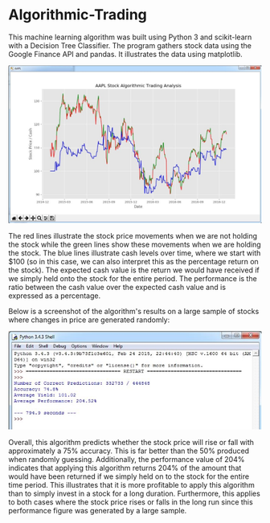 # Algorithmic-Trading

This machine learning algorithm was built using Python 3 and scikit-learn with a Decision Tree Classifier. The program gathers stock data using the Google Finance API and pandas. It illustrates the data using matplotlib. 

![Screenshot](algo.jpg)

The red lines illustrate the stock price movements when we are not holding the stock while the green lines show these movements when we are holding the stock. The blue lines illustrate cash levels over time, where we start with $100 (so in this case, we can also interpret this as the percentage return on the stock). The expected cash value is the return we would have received if we simply held onto the stock for the entire period. The performance is the ratio between the cash value over the expected cash value and is expressed as a percentage.

Below is a screenshot of the algorithm's results on a large sample of stocks where changes in price are generated randomly:

![Screenshot](results.jpg)

Overall, this algorithm predicts whether the stock price will rise or fall with approximately a 75% accuracy. This is far better than the 50% produced when randomly guessing. Additionally, the performance value of 204% indicates that applying this algorithm returns 204% of the amount that would have been returned if we simply held on to the stock for the entire time period. This illustrates that it is more profitable to apply this algorithm than to simply invest in a stock for a long duration. Furthermore, this applies to both cases where the stock price rises or falls in the long run since this performance figure was generated by a large sample.
